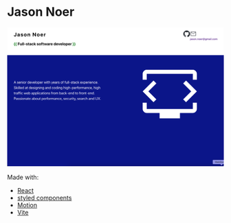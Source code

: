 # Jason Noer

![](https://github.com/jnoer/about-me/blob/main/website.png?raw=true)

Made with:

- [React](https://react.dev/)
- [styled components](https://styled-components.com/)
- [Motion](https://motion.dev/)
- [Vite](https://vite.dev/) 

